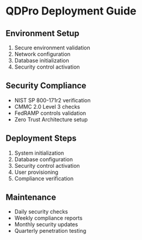 
# QDPro Deployment Guide

## Environment Setup
1. Secure environment validation
2. Network configuration
3. Database initialization
4. Security control activation

## Security Compliance
- NIST SP 800-171r2 verification
- CMMC 2.0 Level 3 checks
- FedRAMP controls validation
- Zero Trust Architecture setup

## Deployment Steps
1. System initialization
2. Database configuration
3. Security control activation
4. User provisioning
5. Compliance verification

## Maintenance
- Daily security checks
- Weekly compliance reports
- Monthly security updates
- Quarterly penetration testing
